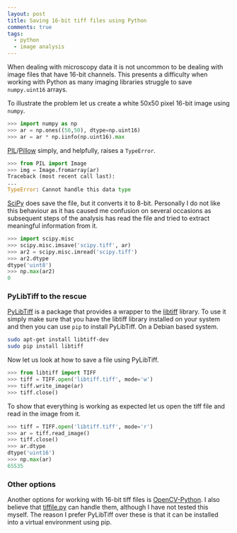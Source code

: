 ```yaml
---
layout: post
title: Saving 16-bit tiff files using Python
comments: true
tags:
  - python
  - image analysis
---
```


When dealing with microscopy data it is not uncommon to be dealing with image
files that have 16-bit channels. This presents a difficulty when
working with Python as many imaging libraries struggle to save ``numpy.uint16``
arrays.

To illustrate the problem let us create a white 50x50 pixel 16-bit image using
``numpy``.

```python
>>> import numpy as np
>>> ar = np.ones((50,50), dtype=np.uint16)
>>> ar = ar * np.iinfo(np.uint16).max
```

[PIL](http://www.pythonware.com/products/pil/)/[Pillow](https://pillow.readthedocs.org/)
simply, and helpfully, raises a ``TypeError``.

```python
>>> from PIL import Image
>>> img = Image.fromarray(ar)
Traceback (most recent call last):
...
TypeError: Cannot handle this data type
```

[SciPy](http://www.scipy.org/) does save the file, but it converts it to 8-bit.
Personally I do not like this behaviour as it has caused me confusion on
several occasions as subsequent steps of the analysis has read the file and
tried to extract meaningful information from it.

```python
>>> import scipy.misc
>>> scipy.misc.imsave('scipy.tiff', ar)
>>> ar2 = scipy.misc.imread('scipy.tiff')
>>> ar2.dtype
dtype('uint8')
>>> np.max(ar2)
0
```

### PyLibTiff to the rescue

[PyLibTiff](https://code.google.com/p/pylibtiff/) is a package that provides a
wrapper to the [libtiff](http://www.remotesensing.org/libtiff/) library. To use
it simply make sure that you have the libtiff library installed on your system
and then you can use ``pip`` to install PyLibTiff. On a Debian based system.

```bash
sudo apt-get install libtiff-dev
sudo pip install libtiff
```

Now let us look at how to save a file using PyLibTiff.

```python
>>> from libtiff import TIFF
>>> tiff = TIFF.open('libtiff.tiff', mode='w')
>>> tiff.write_image(ar)
>>> tiff.close()
```

To show that everything is working as expected let us open the tiff file and
read in the image from it.

```python
>>> tiff = TIFF.open('libtiff.tiff', mode='r')
>>> ar = tiff.read_image()
>>> tiff.close()
>>> ar.dtype
dtype('uint16')
>>> np.max(ar)
65535
```


### Other options

Another options for working with 16-bit tiff files is
[OpenCV-Python](http://docs.opencv.org/trunk/doc/py_tutorials/py_tutorials.html).
I also believe that
[tiffile.py](http://www.lfd.uci.edu/~gohlke/code/tifffile.py.html) can handle
them, although I have not tested this myself. The reason I prefer PyLibTiff
over these is that it can be installed into a virtual environment using pip. 
